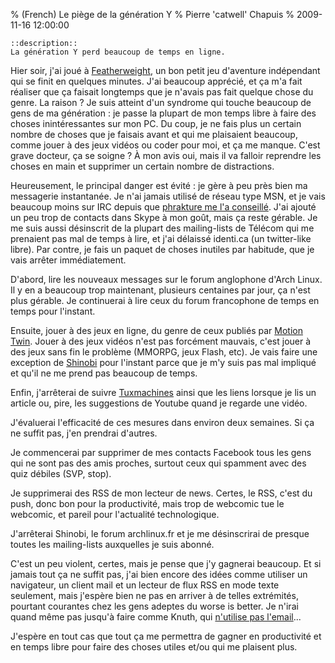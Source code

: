 % (French) Le piège de la génération Y
% Pierre 'catwell' Chapuis
% 2009-11-16 12:00:00

    ::description::
    La génération Y perd beaucoup de temps en ligne.


Hier soir, j'ai joué à [Featherweight](http://www.bigbluecup.com/yabb/index.php?topic=39327.0), un bon petit jeu d'aventure indépendant qui se finit en quelques minutes. J'ai beaucoup apprécié, et ça m'a fait réaliser que ça faisait longtemps que je n'avais pas fait quelque chose du genre. La raison ? Je suis atteint d'un syndrome qui touche beaucoup de gens de ma génération : je passe la plupart de mon temps libre à faire des choses inintéressantes sur mon PC. Du coup, je ne fais plus un certain nombre de choses que je faisais avant et qui me plaisaient beaucoup, comme jouer à des jeux vidéos ou coder pour moi, et ça me manque. C'est grave docteur, ça se soigne ? À mon avis oui, mais il va falloir reprendre les choses en main et supprimer un certain nombre de distractions.

Heureusement, le principal danger est évité : je gère à peu près bien ma messagerie instantanée. Je n'ai jamais utilisé de réseau type MSN, et je vais beaucoup moins sur IRC depuis que [phrakture me l'a conseillé](http://phraktured.net/becoming-a-morning-person.html#comment-6120694). J'ai ajouté un peu trop de contacts dans Skype à mon goût, mais ça reste gérable. Je me suis aussi désinscrit de la plupart des mailing-lists de Télécom qui me prenaient pas mal de temps à lire, et j'ai délaissé identi.ca (un twitter-like libre). Par contre, je fais un paquet de choses inutiles par habitude, que je vais arrêter immédiatement.

D'abord, lire les nouveaux messages sur le forum anglophone d'Arch Linux. Il y en a beaucoup trop maintenant, plusieurs centaines par jour, ça n'est plus gérable. Je continuerai à lire ceux du forum francophone de temps en temps pour l'instant.

Ensuite, jouer à des jeux en ligne, du genre de ceux publiés par [Motion Twin](http://www.motion-twin.com/). Jouer à des jeux vidéos n'est pas forcément mauvais, c'est jouer à des jeux sans fin le problème (MMORPG, jeux Flash, etc). Je vais faire une exception de [Shinobi](http://www.shinobi.fr/) pour l'instant parce que je m'y suis pas mal impliqué et qu'il ne me prend pas beaucoup de temps.

Enfin, j'arrêterai de suivre [Tuxmachines](http://www.tuxmachines.org/) ainsi que les liens lorsque je lis un article ou, pire, les suggestions de Youtube quand je regarde une vidéo.

J'évaluerai l'efficacité de ces mesures dans environ deux semaines. Si ça ne suffit pas, j'en prendrai d'autres.

Je commencerai par supprimer de mes contacts Facebook tous les gens qui ne sont pas des amis proches, surtout ceux qui spamment avec des quiz débiles (SVP, stop).

Je supprimerai des RSS de mon lecteur de news. Certes, le RSS, c'est du push, donc bon pour la productivité, mais trop de webcomic tue le webcomic, et pareil pour l'actualité technologique.

J'arrêterai Shinobi, le forum archlinux.fr et je me désinscrirai de presque toutes les mailing-lists auxquelles je suis abonné.

C'est un peu violent, certes, mais je pense que j'y gagnerai beaucoup. Et si jamais tout ça ne suffit pas, j'ai bien encore des idées comme utiliser un navigateur, un client mail et un lecteur de flux RSS en mode texte seulement, mais j'espère bien ne pas en arriver à de telles extrémités, pourtant courantes chez les gens adeptes du worse is better. Je n'irai quand même pas jusqu'à faire comme Knuth, qui [n'utilise pas l'email](http://www-cs-faculty.stanford.edu/%7Euno/email.html)...

J'espère en tout cas que tout ça me permettra de gagner en productivité et en temps libre pour faire des choses utiles et/ou qui me plaisent plus.
